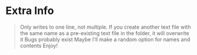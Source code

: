 # Extra Info
>Only writes to one line, not multiple.
>If you create another text file with the same name as a pre-existing text file in the folder, it will overwrite it
>Bugs probably exist
>Maybe I'll make a random option for names and contents
>Enjoy!
